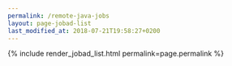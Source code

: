 ```yaml
---
permalink: /remote-java-jobs
layout: page-jobad-list
last_modified_at: 2018-07-21T19:58:27+0200
---
```

{% include render_jobad_list.html permalink=page.permalink %}
